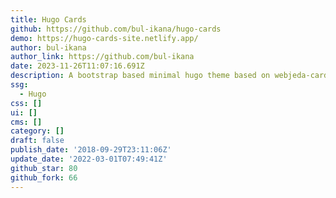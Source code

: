 ```yaml
---
title: Hugo Cards
github: https://github.com/bul-ikana/hugo-cards
demo: https://hugo-cards-site.netlify.app/
author: bul-ikana
author_link: https://github.com/bul-ikana
date: 2023-11-26T11:07:16.691Z
description: A bootstrap based minimal hugo theme based on webjeda-cards
ssg:
  - Hugo
css: []
ui: []
cms: []
category: []
draft: false
publish_date: '2018-09-29T23:11:06Z'
update_date: '2022-03-01T07:49:41Z'
github_star: 80
github_fork: 66
---
```

